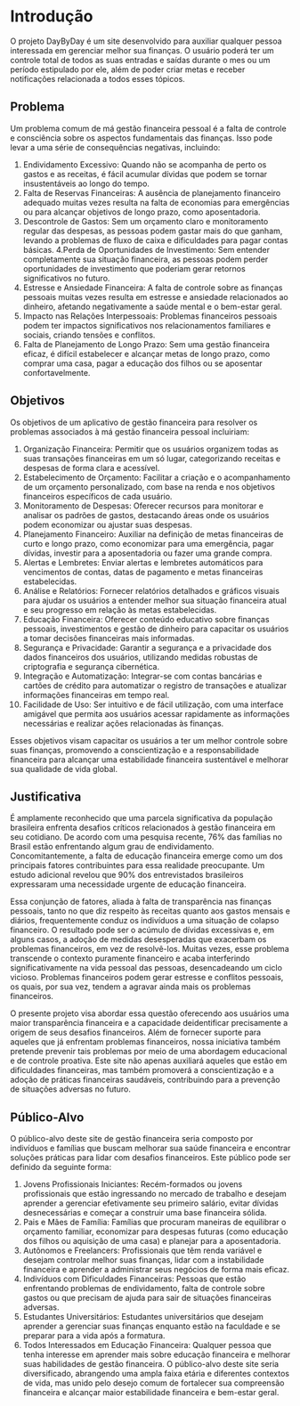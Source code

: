 # Introdução

O projeto DayByDay é um site desenvolvido para auxiliar qualquer pessoa interessada em gerenciar melhor sua finanças. O usuário poderá ter um controle total de todos as suas entradas e saídas durante o mes ou um período estipulado por ele, além de poder criar metas e receber notificações relacionada a todos esses tópicos.

## Problema
Um problema comum de má gestão financeira pessoal é a falta de controle e consciência sobre os aspectos fundamentais das finanças. Isso pode levar a uma série de consequências negativas, incluindo:
 1. Endividamento Excessivo: Quando não se acompanha de perto os gastos e as receitas, é fácil acumular dívidas que podem se tornar insustentáveis ao longo do tempo.
 2. Falta de Reservas Financeiras: A ausência de planejamento financeiro adequado muitas vezes resulta na falta de economias para emergências ou para alcançar objetivos de longo prazo, como aposentadoria.
 3. Descontrole de Gastos: Sem um orçamento claro e monitoramento regular das despesas, as pessoas podem gastar mais do que ganham, levando a problemas de fluxo de caixa e dificuldades para pagar contas básicas.
 4.Perda de Oportunidades de Investimento: Sem entender completamente sua situação financeira, as pessoas podem perder oportunidades de investimento que poderiam gerar retornos significativos no futuro.
 5. Estresse e Ansiedade Financeira: A falta de controle sobre as finanças pessoais muitas vezes resulta em estresse e ansiedade relacionados ao dinheiro, afetando negativamente a saúde mental e o bem-estar geral.
 6. Impacto nas Relações Interpessoais: Problemas financeiros pessoais podem ter impactos significativos nos relacionamentos familiares e sociais, criando tensões e conflitos.
 7. Falta de Planejamento de Longo Prazo: Sem uma gestão financeira eficaz, é difícil estabelecer e alcançar metas de longo prazo, como comprar uma casa, pagar a educação dos filhos ou se aposentar confortavelmente.


## Objetivos

Os objetivos de um aplicativo de gestão financeira para resolver os problemas associados à má gestão financeira pessoal incluiriam:

1. Organização Financeira: Permitir que os usuários organizem todas as suas transações financeiras em um só lugar, categorizando receitas e despesas de forma clara e acessível.
2. Estabelecimento de Orçamento: Facilitar a criação e o acompanhamento de um orçamento personalizado, com base na renda e nos objetivos financeiros específicos de cada usuário.
3. Monitoramento de Despesas: Oferecer recursos para monitorar e analisar os padrões de gastos, destacando áreas onde os usuários podem economizar ou ajustar suas despesas.
4. Planejamento Financeiro: Auxiliar na definição de metas financeiras de curto e longo prazo, como economizar para uma emergência, pagar dívidas, investir para a aposentadoria ou fazer uma grande compra.
5. Alertas e Lembretes: Enviar alertas e lembretes automáticos para vencimentos de contas, datas de pagamento e metas financeiras estabelecidas.
6. Análise e Relatórios: Fornecer relatórios detalhados e gráficos visuais para ajudar os usuários a entender melhor sua situação financeira atual e seu progresso em relação às metas estabelecidas.
7. Educação Financeira: Oferecer conteúdo educativo sobre finanças pessoais, investimentos e gestão de dinheiro para capacitar os usuários a tomar decisões financeiras mais informadas.
8. Segurança e Privacidade: Garantir a segurança e a privacidade dos dados financeiros dos usuários, utilizando medidas robustas de criptografia e segurança cibernética.
9. Integração e Automatização: Integrar-se com contas bancárias e cartões de crédito para automatizar o registro de transações e atualizar informações financeiras em tempo real.
10. Facilidade de Uso: Ser intuitivo e de fácil utilização, com uma interface amigável que permita aos usuários acessar rapidamente as informações necessárias e realizar ações relacionadas às finanças.
 
Esses objetivos visam capacitar os usuários a ter um melhor controle sobre suas finanças, promovendo a conscientização e a responsabilidade financeira para alcançar uma estabilidade financeira sustentável e melhorar sua qualidade de vida global.


## Justificativa

É amplamente reconhecido que uma parcela significativa da população brasileira enfrenta desafios críticos relacionados à gestão financeira em seu cotidiano. De acordo com uma pesquisa recente, 76% das famílias no Brasil estão enfrentando algum grau de endividamento. Concomitantemente, a falta de educação financeira emerge como um dos principais fatores contribuintes para essa realidade preocupante. Um estudo adicional revelou que 90% dos entrevistados brasileiros expressaram uma necessidade urgente de educação financeira.

Essa conjunção de fatores, aliada à falta de transparência nas finanças pessoais, tanto no que diz respeito às receitas quanto aos gastos mensais e diários, frequentemente conduz os indivíduos a uma situação de colapso financeiro. O resultado pode ser o acúmulo de dívidas excessivas e, em alguns casos, a adoção de medidas desesperadas que exacerbam os problemas financeiros, em vez de resolvê-los.
Muitas vezes, esse problema transcende o contexto puramente financeiro e acaba interferindo significativamente na vida pessoal das pessoas, desencadeando um ciclo vicioso. Problemas financeiros podem gerar estresse e conflitos pessoais, os quais, por sua vez, tendem a agravar ainda mais os problemas financeiros.

O presente projeto visa abordar essa questão oferecendo aos usuários uma maior
transparência financeira e a capacidade deidentificar precisamente a origem de seus desafios financeiros. Além de fornecer suporte para aqueles que já enfrentam problemas financeiros, nossa iniciativa também pretende prevenir tais problemas por meio de uma abordagem educacional e de controle proativa. Este site não apenas auxiliará aqueles que estão em dificuldades financeiras, mas também promoverá a conscientização e a adoção de práticas financeiras saudáveis, contribuindo para a prevenção de situações adversas no futuro.


## Público-Alvo

O público-alvo deste site de gestão financeira seria composto por indivíduos e famílias que buscam melhorar sua saúde financeira e encontrar soluções práticas para lidar com desafios financeiros. Este público pode ser definido da seguinte forma:
1. Jovens Profissionais Iniciantes: Recém-formados ou jovens profissionais que estão ingressando no mercado de trabalho e desejam aprender a gerenciar efetivamente seu primeiro salário, evitar dívidas desnecessárias e começar a construir uma base financeira sólida.
2. Pais e Mães de Família: Famílias que procuram maneiras de equilibrar o orçamento familiar, economizar para despesas futuras (como educação dos filhos ou aquisição de uma casa) e planejar para a aposentadoria.
3. Autônomos e Freelancers: Profissionais que têm renda variável e desejam controlar melhor suas finanças, lidar com a instabilidade financeira e aprender a administrar seus negócios de forma mais eficaz.
4. Indivíduos com Dificuldades Financeiras: Pessoas que estão enfrentando problemas de endividamento, falta de controle sobre gastos ou que precisam de ajuda para sair de situações financeiras adversas.
5. Estudantes Universitários: Estudantes universitários que desejam aprender a gerenciar suas finanças enquanto estão na faculdade e se preparar para a vida após a formatura.
6. Todos Interessados em Educação Financeira: Qualquer pessoa que tenha interesse em aprender mais sobre educação financeira e melhorar suas habilidades de gestão financeira.
O público-alvo deste site seria diversificado, abrangendo uma ampla faixa etária e
diferentes contextos de vida, mas unido pelo desejo comum de fortalecer sua compreensão financeira e alcançar maior estabilidade financeira e bem-estar geral.
